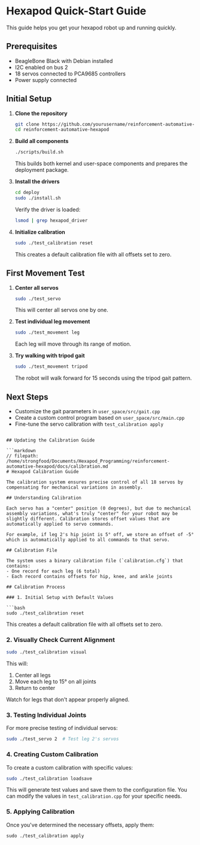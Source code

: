 # Hexapod Quick-Start Guide

This guide helps you get your hexapod robot up and running quickly.

## Prerequisites

- BeagleBone Black with Debian installed
- I2C enabled on bus 2
- 18 servos connected to PCA9685 controllers
- Power supply connected

## Initial Setup

1. **Clone the repository**
   ```bash
   git clone https://github.com/yourusername/reinforcement-automative-hexapod.git
   cd reinforcement-automative-hexapod
   ```

2. **Build all components**
   ```bash
   ./scripts/build.sh
   ```
   This builds both kernel and user-space components and prepares the deployment package.

3. **Install the drivers**
   ```bash
   cd deploy
   sudo ./install.sh
   ```
   
   Verify the driver is loaded:
   ```bash
   lsmod | grep hexapod_driver
   ```

4. **Initialize calibration**
   ```bash
   sudo ./test_calibration reset
   ```
   This creates a default calibration file with all offsets set to zero.

## First Movement Test

1. **Center all servos**
   ```bash
   sudo ./test_servo
   ```
   This will center all servos one by one.

2. **Test individual leg movement**
   ```bash
   sudo ./test_movement leg
   ```
   Each leg will move through its range of motion.

3. **Try walking with tripod gait**
   ```bash
   sudo ./test_movement tripod
   ```
   The robot will walk forward for 15 seconds using the tripod gait pattern.

## Next Steps

- Customize the gait parameters in `user_space/src/gait.cpp`
- Create a custom control program based on `user_space/src/main.cpp`
- Fine-tune the servo calibration with `test_calibration apply`
```

## Updating the Calibration Guide

```markdown
// filepath: /home/strongfood/Documents/Hexapod_Programming/reinforcement-automative-hexapod/docs/calibration.md
# Hexapod Calibration Guide

The calibration system ensures precise control of all 18 servos by compensating for mechanical variations in assembly.

## Understanding Calibration

Each servo has a "center" position (0 degrees), but due to mechanical assembly variations, what's truly "center" for your robot may be slightly different. Calibration stores offset values that are automatically applied to servo commands.

For example, if leg 2's hip joint is 5° off, we store an offset of -5° which is automatically applied to all commands to that servo.

## Calibration File

The system uses a binary calibration file (`calibration.cfg`) that contains:
- One record for each leg (6 total)
- Each record contains offsets for hip, knee, and ankle joints

## Calibration Process

### 1. Initial Setup with Default Values

```bash
sudo ./test_calibration reset
```

This creates a default calibration file with all offsets set to zero.

### 2. Visually Check Current Alignment

```bash
sudo ./test_calibration visual
```

This will:
1. Center all legs
2. Move each leg to 15° on all joints
3. Return to center

Watch for legs that don't appear properly aligned.

### 3. Testing Individual Joints

For more precise testing of individual servos:

```bash
sudo ./test_servo 2  # Test leg 2's servos
```

### 4. Creating Custom Calibration

To create a custom calibration with specific values:

```bash
sudo ./test_calibration loadsave
```

This will generate test values and save them to the configuration file. You can modify the values in `test_calibration.cpp` for your specific needs.

### 5. Applying Calibration

Once you've determined the necessary offsets, apply them:

```
sudo ./test_calibration apply
